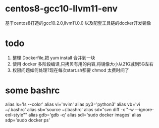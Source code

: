 # centos8-gcc10-llvm11-env
基于centos8打造的gcc10.2.0,llvm11.0.0 以及配套工具链的docker开发镜像

# todo
1. 整理 Dockerfile,把 yum install 合并到一块
2. 使用 docker 多阶段编译,只拷贝有用的内容,将镜像大小从21G减到5G左右
3. 权限问题如何处理?现在每次start.sh都要 chmod 太费时间了

# some bashrc
alias ls='ls --color'
alias vi='nvim'
alias py3='python3'
alias vb='vi ~/.bashrc'
alias sb='source ~/.bashrc'
alias sd="svn diff -x \"-w --ignore-eol-style\""
alias gdb='gdb -q'
alias sdi='sudo docker images'
alias sdp='sudo docker ps'

